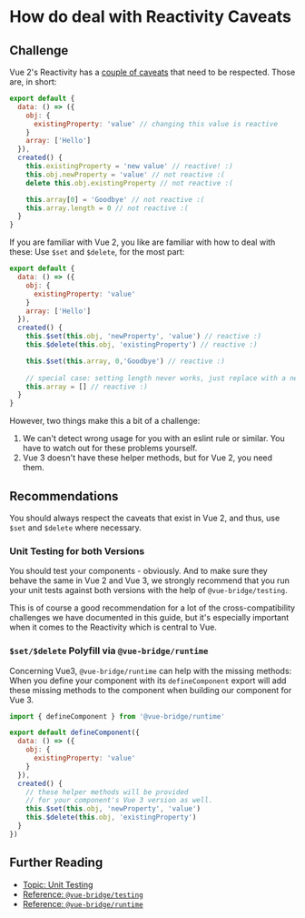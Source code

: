 # How do deal with Reactivity Caveats

<!-- TODO: add Badges here? We need some kind of default overview setup -->

## Challenge

Vue 2's Reactivity has a [couple of caveats](https://vuejs.org/v2/guide/reactivity.html#Change-Detection-Caveats) that need to be respected. Those are, in short:

```js
export default {
  data: () => ({
    obj: {
      existingProperty: 'value' // changing this value is reactive
    }
    array: ['Hello']
  }),
  created() {
    this.existingProperty = 'new value' // reactive! :) 
    this.obj.newProperty = 'value' // not reactive :(
    delete this.obj.existingProperty // not reactive :(

    this.array[0] = 'Goodbye' // not reactive :(
    this.array.length = 0 // not reactive :(
  }
}
```

If you are familiar with Vue 2, you like are familiar with how to deal with these: Use `$set` and `$delete`, for the most part:

```js
export default {
  data: () => ({
    obj: {
      existingProperty: 'value'
    }
    array: ['Hello']
  }),
  created() {
    this.$set(this.obj, 'newProperty', 'value') // reactive :)
    this.$delete(this.obj, 'existingProperty') // reactive :)

    this.$set(this.array, 0,'Goodbye') // reactive :)
    
    // special case: setting length never works, just replace with a new one.
    this.array = [] // reactive :)
  }
}
```
However, two things make this a bit of a challenge:

1. We can't detect wrong usage for you with an eslint rule or similar. You have to watch out for these problems yourself.
2. Vue 3 doesn't have these helper methods, but for Vue 2, you need them.

## Recommendations

You should always respect the caveats that exist in Vue 2, and thus, use `$set` and `$delete` where necessary.

### Unit Testing for both Versions

You should test your components - obviously. And to make sure they behave the same in Vue 2 and Vue 3, we strongly recommend that you run your unit tests against both versions with the help of `@vue-bridge/testing`.

This is of course a good recommendation for a lot of the cross-compatibility challenges we have documented in this guide, but it's especially important when it comes to the Reactivity which is central to Vue.

### `$set/$delete` Polyfill via `@vue-bridge/runtime`


Concerning Vue3, `@vue-bridge/runtime` can help with the missing methods: When you define your component with its `defineComponent` export will add these missing methods to the component when building our component for Vue 3.

```js
import { defineComponent } from '@vue-bridge/runtime'

export default defineComponent({
  data: () => ({
    obj: {
      existingProperty: 'value'
    }
  }),
  created() {
    // these helper methods will be provided
    // for your component's Vue 3 version as well.
    this.$set(this.obj, 'newProperty', 'value')
    this.$delete(this.obj, 'existingProperty')
  }
})
```
## Further Reading

* [Topic: Unit Testing](#) <!-- TODO: Link -->
* [Reference: `@vue-bridge/testing`](/reference/testing)
* [Reference: `@vue-bridge/runtime`](/reference/runtime)